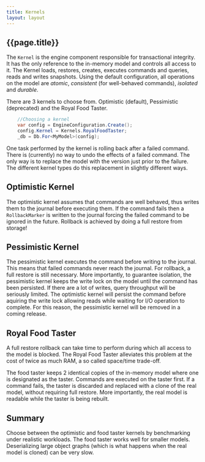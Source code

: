 ```yaml
---
title: Kernels
layout: layout
---
```

## {{page.title}}
The `Kernel` is the engine component responsible for transactional integrity. It has the only reference to the in-memory model and controls all access to it. The Kernel loads, restores, creates, executes commands and queries, reads and writes snapshots. Using the default configuration, all operations on the model are _atomic_, _consistent_ (for well-behaved commands), _isolated_ and _durable_.

There are 3 kernels to choose from. Optimistic (default), Pessimistic (deprecated) and the Royal Food Taster.
```csharp
    //Choosing a kernel
    var config = EngineConfiguration.Create();
    config.Kernel = Kernels.RoyalFoodTaster;
    _db = Db.For<MyModel>(config);
```
One task performed by the kernel is rolling back after a failed command. There is (currently) no way to undo the effects of a failed command. The only way is to replace the model with the version just prior to the failure. The different kernel types do this replacement in slightly different ways.

## Optimistic Kernel
The optimistic kernel assumes that commands are well behaved, thus writes them to the journal before executing them. If the command fails then a `RollbackMarker` is written to the journal forcing the failed command to be ignored in the future. Rollback is achieved by doing a full restore from storage!

## Pessimistic Kernel
The pessimistic kernel executes the command before writing to the journal. This means that failed commands never reach the journal. For rollback, a full restore is still necessary. More importantly, to guarantee isolation, the pessimistic kernel keeps the write lock on the model until the command has been persisted. If there are a lot of writes, query throughput will be seriously limited. The optimistic kernel will persist the command before aquiring the write lock allowing reads while waiting for I/O operation to complete. For this reason, the pessimistic kernel will be removed in a coming release.

## Royal Food Taster
A full restore rollback can take time to perform during which all access to the model is blocked. The Royal Food Taster alleviates this problem at the cost of twice as much RAM, a so called space/time trade-off.

The food taster keeps 2 identical copies of the in-memory model where one is designated as the taster. Commands are executed on the taster first. If a command fails, the taster is discarded and replaced with a clone of the real model, without requiring full restore. More importantly, the real model is readable while the taster is being rebuilt.

## Summary
Choose between the optimistic and food taster kernels by benchmarking under realistic workloads.
The food taster works well for smaller models. Deserializing large object graphs (which is what happens when the real model is cloned) can be very slow. 